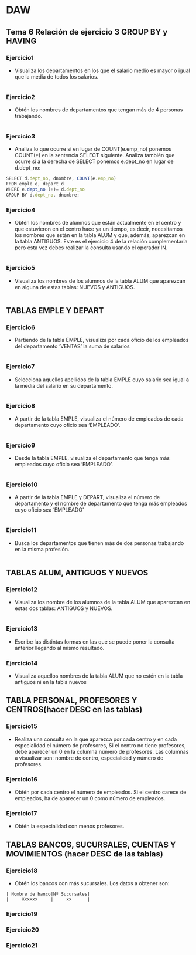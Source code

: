 # DAW

## Tema 6 Relación de ejercicio 3 GROUP BY y HAVING

### Ejercicio1

- Visualiza los departamentos en los que el salario medio es mayor o igual que la media de todos los salarios.

```js
```

### Ejercicio2

- Obtén los nombres de departamentos que tengan más de 4 personas trabajando.

```js
```

### Ejercicio3

- Analiza lo que ocurre si en lugar de COUNT(e.emp_no) ponemos COUNT(*) en la sentencia SELECT siguiente. Analiza también que ocurre si a la derecha de SELECT ponemos e.dept_no en lugar de d.dept_no:

```js
SELECT d.dept_no, dnombre, COUNT(e.emp_no)
FROM emple e, depart d
WHERE e.dept_no (+)= d.dept_no
GROUP BY d.dept_no, dnombre;
```

### Ejercicio4

- Obtén los nombres de alumnos que están actualmente en el centro y que estuvieron en el centro hace ya un tiempo, es decir, necesitamos los nombres que están en la tabla ALUM y que, además, aparezcan en la tabla ANTIGUOS. Este es el ejercicio 4 de la relación complementaria pero esta vez debes realizar la consulta usando el operador IN.

```js
```

### Ejercicio5

- Visualiza los nombres de los alumnos de la tabla ALUM que aparezcan en alguna de estas tablas: NUEVOS y ANTIGUOS.

```js
```

## TABLAS EMPLE Y DEPART

### Ejercicio6

- Partiendo de la tabla EMPLE, visualiza por cada oficio de los empleados del departamento ‘VENTAS’ la suma de salarios

```js
```

### Ejercicio7

- Selecciona aquellos apellidos de la tabla EMPLE cuyo salario sea igual a la media del salario en su departamento.

```js
```

### Ejercicio8

- A partir de la tabla EMPLE, visualiza el número de empleados de cada departamento cuyo oficio sea ‘EMPLEADO’.

```js
```

### Ejercicio9

- Desde la tabla EMPLE, visualiza el departamento que tenga más empleados cuyo oficio sea ‘EMPLEADO’.

```js
```

### Ejercicio10

- A partir de la tabla EMPLE y DEPART, visualiza el número de departamento y el nombre de departamento que tenga más empleados cuyo oficio sea ‘EMPLEADO’

```js
```

### Ejercicio11

- Busca los departamentos que tienen más de dos personas trabajando en la misma profesión.

```js
```

## TABLAS ALUM, ANTIGUOS Y NUEVOS

### Ejercicio12

- Visualiza los nombre de los alumnos de la tabla ALUM que aparezcan en estas dos tablas: ANTIGUOS y NUEVOS.

```js
```

### Ejercicio13

- Escribe las distintas formas en las que se puede poner la consulta anterior llegando al mismo resultado.

### Ejercicio14

- Visualiza aquellos nombres de la tabla ALUM que no estén en la tabla antiguos ni en la
tabla nuevos

## TABLA PERSONAL, PROFESORES Y CENTROS(hacer DESC en las tablas)

### Ejercicio15

- Realiza una consulta en la que aparezca por cada centro y en cada especialidad el número de profesores, Si el centro no tiene profesores, debe aparecer un 0 en la columna número de profesores. Las columnas a visualizar son: nombre de centro, especialidad y número de profesores.

### Ejercicio16

- Obtén por cada centro el número de empleados. Si el centro carece de empleados, ha de aparecer un 0 como número de empleados.

### Ejercicio17

- Obtén la especialidad con menos profesores.

## TABLAS BANCOS, SUCURSALES, CUENTAS Y MOVIMIENTOS (hacer DESC de las tablas)

### Ejercicio18

- Obtén los bancos con más sucursales. Los datos a obtener son:

```plain
| Nombre de banco|Nº Sucursales|
|     Xxxxxx     |     xx      |
```

### Ejercicio19

### Ejercicio20

### Ejercicio21